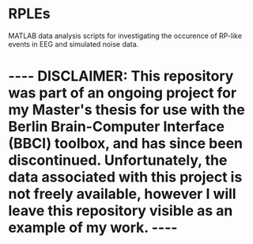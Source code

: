 # RPLEs
MATLAB data analysis scripts for investigating the occurence of RP-like events in EEG and simulated noise data.

# ---- DISCLAIMER: This repository was part of an ongoing project for my Master's thesis for use with the Berlin Brain-Computer Interface (BBCI) toolbox, and has since been discontinued. Unfortunately, the data associated with this project is not freely available, however I will leave this repository visible as an example of my work. ----
